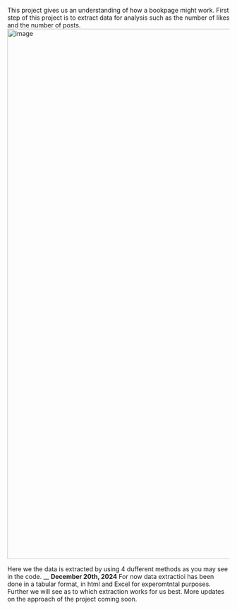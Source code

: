 This project gives us an understanding of how a bookpage might work.
First step of this project is to extract data for analysis such as the number of likes and the number of posts.
<img width="1203" alt="image" src="https://github.com/user-attachments/assets/2e02b13e-2aac-40ba-87c7-a6823382dde4" />

Here we the data is extracted by using 4 dufferent methods as you may see in the code. __
**December 20th, 2024**
For now data extractioi has been done in a tabular format, in html and Excel for experomtntal purposes. Further we will see as to which extraction works for us best. 
More updates on the approach of the project coming soon.
